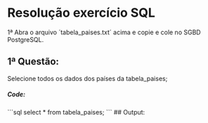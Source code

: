 # Resolução exercício SQL

1ª Abra o arquivo ´tabela_paises.txt´ acima e copie e cole no SGBD PostgreSQL.

## 1ª Questão:
Selecione todos os dados dos países da tabela_paises;

<h5>Code:</h5>
```sql
select * from tabela_paises;
```
## Output:
